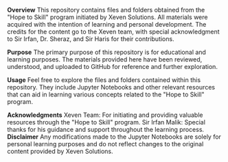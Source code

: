 **Overview**
This repository contains files and folders obtained from the "Hope to Skill" program initiated by Xeven Solutions. All materials were acquired with the intention of learning and personal development. The credits for the content go to the Xeven team, with special acknowledgment to Sir Irfan, Dr. Sheraz, and Sir Haris for their contributions.

**Purpose**
The primary purpose of this repository is for educational and learning purposes. The materials provided here have been reviewed, understood, and uploaded to GitHub for reference and further exploration.

**Usage**
Feel free to explore the files and folders contained within this repository. They include Jupyter Notebooks and other relevant resources that can aid in learning various concepts related to the "Hope to Skill" program.

**Acknowledgments**
Xeven Team: For initiating and providing valuable resources through the "Hope to Skill" program.
Sir Irfan Malik: Special thanks for his guidance and support throughout the learning process.
**Disclaimer**
Any modifications made to the Jupyter Notebooks are solely for personal learning purposes and do not reflect changes to the original content provided by Xeven Solutions.
